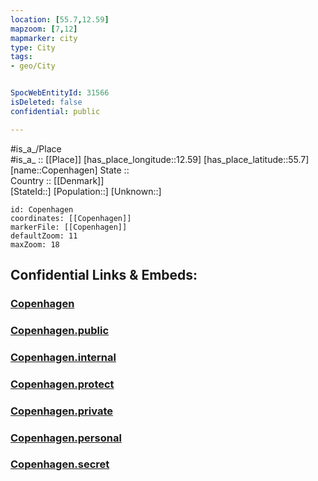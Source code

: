 ```yaml
---
location: [55.7,12.59] 
mapzoom: [7,12] 
mapmarker: city 
type: City
tags:
- geo/City


SpocWebEntityId: 31566
isDeleted: false
confidential: public

---
```

#is_a_/Place  
#is_a_ :: [[Place]] 
[has_place_longitude::12.59] 
[has_place_latitude::55.7] 
[name::Copenhagen] 
State ::  
Country :: [[Denmark]]  
[StateId::] 
[Population::] 
[Unknown::] 


```leaflet
id: Copenhagen
coordinates: [[Copenhagen]] 
markerFile: [[Copenhagen]] 
defaultZoom: 11 
maxZoom: 18
```


## Confidential Links & Embeds: 

### [Copenhagen](/_Standards/Earth/Continent/Europe/Europe~North/Denmark/Regions~Denmark/Hovedstaden/City/Copenhagen.md) 

### [Copenhagen.public](/_public/Earth/Continent/Europe/Europe~North/Denmark/Regions~Denmark/Hovedstaden/City/Copenhagen.public.md) 

### [Copenhagen.internal](/_internal/Earth/Continent/Europe/Europe~North/Denmark/Regions~Denmark/Hovedstaden/City/Copenhagen.internal.md) 

### [Copenhagen.protect](/_protect/Earth/Continent/Europe/Europe~North/Denmark/Regions~Denmark/Hovedstaden/City/Copenhagen.protect.md) 

### [Copenhagen.private](/_private/Earth/Continent/Europe/Europe~North/Denmark/Regions~Denmark/Hovedstaden/City/Copenhagen.private.md) 

### [Copenhagen.personal](/_personal/Earth/Continent/Europe/Europe~North/Denmark/Regions~Denmark/Hovedstaden/City/Copenhagen.personal.md) 

### [Copenhagen.secret](/_secret/Earth/Continent/Europe/Europe~North/Denmark/Regions~Denmark/Hovedstaden/City/Copenhagen.secret.md)

